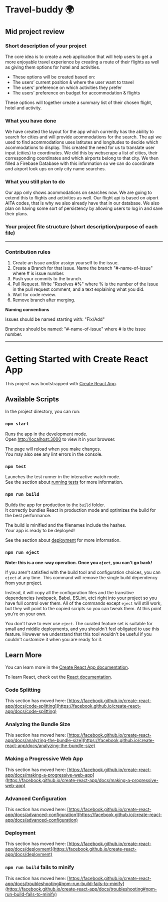 # Travel-buddy :earth_africa:	
## Mid project review 
### Short description of your project
The core idea is to create a web application that will help users to get a more enjoyable travel experience by creating a route of their flights as well as giving them options for hotel and activities.  

* These options will be created based on:
* The users’ current position &  where the user want to travel
* The users’ preference on which activities they prefer
* The users’ preference on budget for accommodation & flights

These options will together create a summary list of their chosen flight, hotel and activity.

### What you have done
We have created the layout for the app which currently has the ability to search for cities and will provide acommodations for the search. The api we used to find acommodations uses latitutes and longitudes to decide which acommodations to display. This created the need for us to translate user input (cities) to coordinates. We did this by webscrape a list of cities, their corresponding coordinates and which airports belong to that city. We then filled a Firebase Database with this information so we can do coordinate and airport look ups on only city name searches.

### What you still plan to do
Our app only shows acommodations on searches now. We are going to extend this to flights and activities as well. Our flight api is based on aiport AITA codes, that is why we also already have that in our database.
We also plan on having some sort of persistency by allowing users to log in and save their plans.

### Your project file structure (short description/purpose of each file)


------------------------------------------


### Contribution rules

1. Create an Issue and/or assign yourself to the issue.
3. Create a Branch for that issue. Name the branch "#-name-of-issue" where # is issue number.
4. Push your commits to the branch.
5. Pull Request. Write "Resolves #%" where % is the number of the issue in the pull request comment, and a text explaining what you did.
6. Wait for code review.
7. Remove branch after merging.

**Naming conventions**

Issues should be named starting with: "Fix/Add"

Branches should be named: "#-name-of-issue" where # is the issue number.

-----------------------------------------------


# Getting Started with Create React App

This project was bootstrapped with [Create React App](https://github.com/facebook/create-react-app).

## Available Scripts

In the project directory, you can run:

### `npm start`

Runs the app in the development mode.\
Open [http://localhost:3000](http://localhost:3000) to view it in your browser.

The page will reload when you make changes.\
You may also see any lint errors in the console.

### `npm test`

Launches the test runner in the interactive watch mode.\
See the section about [running tests](https://facebook.github.io/create-react-app/docs/running-tests) for more information.

### `npm run build`

Builds the app for production to the `build` folder.\
It correctly bundles React in production mode and optimizes the build for the best performance.

The build is minified and the filenames include the hashes.\
Your app is ready to be deployed!

See the section about [deployment](https://facebook.github.io/create-react-app/docs/deployment) for more information.

### `npm run eject`

**Note: this is a one-way operation. Once you `eject`, you can't go back!**

If you aren't satisfied with the build tool and configuration choices, you can `eject` at any time. This command will remove the single build dependency from your project.

Instead, it will copy all the configuration files and the transitive dependencies (webpack, Babel, ESLint, etc) right into your project so you have full control over them. All of the commands except `eject` will still work, but they will point to the copied scripts so you can tweak them. At this point you're on your own.

You don't have to ever use `eject`. The curated feature set is suitable for small and middle deployments, and you shouldn't feel obligated to use this feature. However we understand that this tool wouldn't be useful if you couldn't customize it when you are ready for it.

## Learn More

You can learn more in the [Create React App documentation](https://facebook.github.io/create-react-app/docs/getting-started).

To learn React, check out the [React documentation](https://reactjs.org/).

### Code Splitting

This section has moved here: [https://facebook.github.io/create-react-app/docs/code-splitting](https://facebook.github.io/create-react-app/docs/code-splitting)

### Analyzing the Bundle Size

This section has moved here: [https://facebook.github.io/create-react-app/docs/analyzing-the-bundle-size](https://facebook.github.io/create-react-app/docs/analyzing-the-bundle-size)

### Making a Progressive Web App

This section has moved here: [https://facebook.github.io/create-react-app/docs/making-a-progressive-web-app](https://facebook.github.io/create-react-app/docs/making-a-progressive-web-app)

### Advanced Configuration

This section has moved here: [https://facebook.github.io/create-react-app/docs/advanced-configuration](https://facebook.github.io/create-react-app/docs/advanced-configuration)

### Deployment

This section has moved here: [https://facebook.github.io/create-react-app/docs/deployment](https://facebook.github.io/create-react-app/docs/deployment)

### `npm run build` fails to minify

This section has moved here: [https://facebook.github.io/create-react-app/docs/troubleshooting#npm-run-build-fails-to-minify](https://facebook.github.io/create-react-app/docs/troubleshooting#npm-run-build-fails-to-minify)
